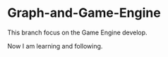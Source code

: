 # Graph-and-Game-Engine
This branch focus on the Game Engine develop.

Now I am learning and following.
